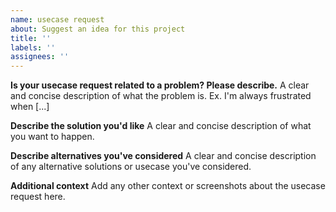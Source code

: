 ```yaml
---
name: usecase request
about: Suggest an idea for this project
title: ''
labels: ''
assignees: ''
---
```


**Is your usecase request related to a problem? Please describe.**
A clear and concise description of what the problem is. Ex. I'm always frustrated when [...]

**Describe the solution you'd like**
A clear and concise description of what you want to happen.

**Describe alternatives you've considered**
A clear and concise description of any alternative solutions or usecase you've considered.

**Additional context**
Add any other context or screenshots about the usecase request here.
